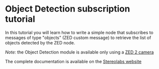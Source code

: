 # Object Detection subscription tutorial

In this tutorial you will learn how to write a simple node that subscribes to messages of type "objects" (ZED custom message) to retrieve the list of objects detected by the ZED node.

*Note:* the Object Detection module is available only using a [ZED 2 camera](https://www.stereolabs.com/zed-2/)

The complete documentation is available on the [Stereolabs website](https://www.stereolabs.com/docs/ros/object-detection/#object-list-subscribing-in-c)
